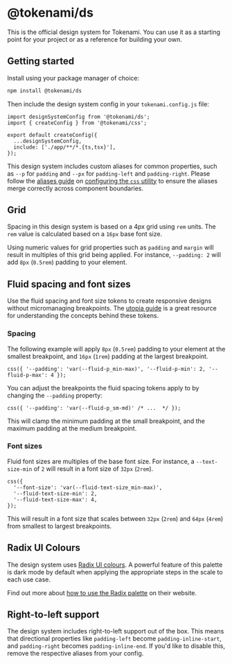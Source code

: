 # @tokenami/ds

This is the official design system for Tokenami. You can use it as a starting point for your project or as a reference for building your own.

## Getting started

Install using your package manager of choice:

```sh
npm install @tokenami/ds
```

Then include the design system config in your `tokenami.config.js` file:

```tsx
import designSystemConfig from '@tokenami/ds';
import { createConfig } from '@tokenami/css';

export default createConfig({
  ...designSystemConfig,
  include: ['./app/**/*.{ts,tsx}'],
});
```

This design system includes custom aliases for common properties, such as `--p` for `padding` and `--px` for `padding-left` and `padding-right`. Please follow the [aliases guide](https://github.com/tokenami/tokenami?tab=readme-ov-file#aliases) on [configuring the `css` utility](https://github.com/tokenami/tokenami?tab=readme-ov-file#configure-utility) to ensure the aliases merge correctly across component boundaries.

## Grid

Spacing in this design system is based on a 4px grid using `rem` units. The `rem` value is calculated based on a `16px` base font size.

Using numeric values for grid properties such as `padding` and `margin` will result in multiples of this grid being applied. For instance, `--padding: 2` will add `8px` (`0.5rem`) padding to your element.

## Fluid spacing and font sizes

Use the fluid spacing and font size tokens to create responsive designs without micromanaging breakpoints. The [utopia guide](https://utopia.fyi/) is a great resource for understanding the concepts behind these tokens.

### Spacing

The following example will apply `8px` (`0.5rem`) padding to your element at the smallest breakpoint, and `16px` (`1rem`) padding at the largest breakpoint.

```tsx
css({ '--padding': 'var(--fluid-p_min-max)', '--fluid-p-min': 2, '--fluid-p-max': 4 });
```

You can adjust the breakpoints the fluid spacing tokens apply to by changing the `--padding` property:

```tsx
css({ '--padding': 'var(--fluid-p_sm-md)' /* ...  */ });
```

This will clamp the minimum padding at the small breakpoint, and the maximum padding at the medium breakpoint.

### Font sizes

Fluid font sizes are multiples of the base font size. For instance, a `--text-size-min` of `2` will result in a font size of `32px` (`2rem`).

```tsx
css({
  '--font-size': 'var(--fluid-text-size_min-max)',
  '--fluid-text-size-min': 2,
  '--fluid-text-size-max': 4,
});
```

This will result in a font size that scales between `32px` (`2rem`) and `64px` (`4rem`) from smallest to largest breakpoints.

## Radix UI Colours

The design system uses [Radix UI colours](https://www.radix-ui.com/colors/docs/palette-composition/scales). A powerful feature of this palette is dark mode by default when applying the appropriate steps in the scale to each use case.

Find out more about [how to use the Radix palette](https://www.radix-ui.com/colors/docs/palette-composition/understanding-the-scale) on their website.

## Right-to-left support

The design system includes right-to-left support out of the box. This means that directional properties like `padding-left` become `padding-inline-start`, and `padding-right` becomes `padding-inline-end`. If you'd like to disable this, remove the respective aliases from your config.
